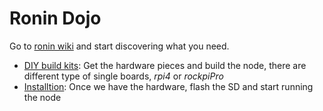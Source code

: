 # Ronin Dojo
Go to [ronin wiki](https://wiki.ronindojo.io/en/home) and start discovering what you need.
- [DIY build kits](https://wiki.ronindojo.io/en/hardware#tanto-by-ronindojo-diy-build-kits): Get the hardware pieces and build the node, there are different type of single boards, *rpi4* or *rockpiPro*
- [Installtion](https://wiki.ronindojo.io/en/extras/OS-Info): Once we have the hardware, flash the SD and start running the node